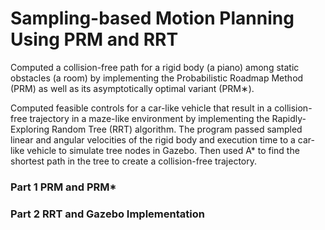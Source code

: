 # Sampling-based Motion Planning Using PRM and RRT


Computed a collision-free path for a rigid body (a piano) among static obstacles (a room) by implementing the Probabilistic Roadmap Method (PRM) as well as its asymptotically optimal variant
(PRM∗).

Computed feasible controls for a car-like vehicle that result in a collision-free trajectory in a maze-like environment by implementing the Rapidly-Exploring Random Tree (RRT) algorithm. The program passed sampled linear and angular velocities of the rigid body and execution time to a car-like vehicle to simulate tree nodes in Gazebo. Then used A* to find the shortest path in the tree to create a collision-free trajectory.


### Part 1 PRM and PRM*
### Part 2 RRT and Gazebo Implementation

